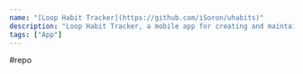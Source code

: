 ```yaml
---
name: "[Loop Habit Tracker](https://github.com/iSoron/uhabits)"
description: "Loop Habit Tracker, a mobile app for creating and maintaining long-term positive habits"
tags: ["App"]
---
```

#repo